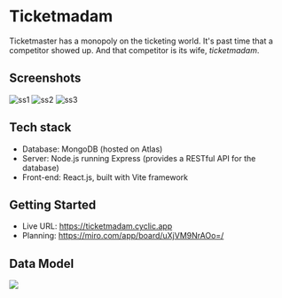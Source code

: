 # Ticketmadam
Ticketmaster has a monopoly on the ticketing world. It's past time that a competitor showed up. And that competitor is its wife, *ticketmadam*.

## Screenshots

![ss1](./ss1.png)
![ss2](./ss2.png)
![ss3](./ss3.png)

## Tech stack

* Database: MongoDB (hosted on Atlas)
* Server: Node.js running Express (provides a RESTful API for the database)
* Front-end: React.js, built with Vite framework

## Getting Started

* Live URL: https://ticketmadam.cyclic.app
* Planning: https://miro.com/app/board/uXjVM9NrAOo=/

## Data Model

![](./ticketmadamERD.png)

